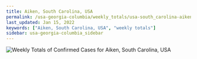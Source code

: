 ```yaml
---
title: Aiken, South Carolina, USA
permalink: /usa-georgia-columbia/weekly_totals/usa-south_carolina-aiken-weekly_totals.html
last_updated: Jan 15, 2022
keywords: ["Aiken, South Carolina, USA", "weekly totals"]
sidebar: usa-georgia-columbia_sidebar
---
```


![Weekly Totals of Confirmed Cases for Aiken, South Carolina, USA](/covid_tracker/images/graphs/usa-south_carolina-aiken-weekly_totals_graph.png)
